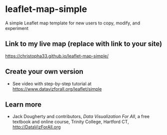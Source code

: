 # leaflet-map-simple
A simple Leaflet map template for new users to copy, modify, and experiment

## Link to my live map (replace with link to your site)

https://christopha33.github.io/leaflet-map-simple/

## Create your own version
- See video with step-by-step tutorial at https://www.datavizforall.org/leaflet/simple

## Learn more
- Jack Dougherty and contributors, *Data Visualization For All*, a free textbook and online course, Trinity College, Hartford CT, http://DataVizForAll.org
